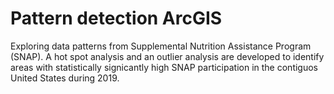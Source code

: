 # Pattern detection ArcGIS
Exploring data patterns from Supplemental Nutrition Assistance Program (SNAP). A hot spot analysis and an outlier analysis are developed to identify areas with statistically signicantly high SNAP participation in the contiguos United States during 2019.

